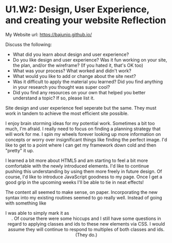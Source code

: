 # U1.W2: Design, User Experience, and creating your website Reflection

My Website url: https://bajunio.github.io/

Discuss the following:
* What did you learn about design and user experience? 
* Do you like design and user experience? Was it fun working on your site, the plan, and/or the wireframe? (If you hated it, that's OK too)
* What was your process? What worked and didn't work?
* What would you like to add or change about the site next?
* Was it difficult to apply the material you learned? Did you find anything in your research you thought was super cool?
* Did you find any resources on your own that helped you better understand a topic? If so, please list it.


Site design and user experience feel seperate but the same.  They must work in tandem to achieve the most efficient site possible.  

I enjoy brain storming ideas for my potential work.  Sometimes a bit too much, I'm afraid.  I really need to focus on finding a planning strategy that will work for me.  I spin my wheels forever looking up more information on concepts or worry over insignificant things like finding the perfect image.  I'd like to get to a point where I can get my framework down cold and then "pretty" it up.  

I learned a bit more about HTML5 and am starting to feel a bit more comfortable with the newly introduced elements.  I'd like to continue pushing this understanding by using them more freely in future design.  Of course, I'd like to introduce JavaScript goodness to my page.  Once I get a good grip in the upcoming weeks I'll be able to tie in neat effects!

The content all seemed to make sense, on paper.  Incorporating the new syntax into my existing routines seemed to go really well.  Instead of going with something like <div id="header"> I was able to simply mark it as <header>.  Of course there were some hiccups and I still have some questions in regard to applying classes and ids to these new elements via CSS.  I would assume they will continue to respond to multiples of both classes and ids. (They do.)

 